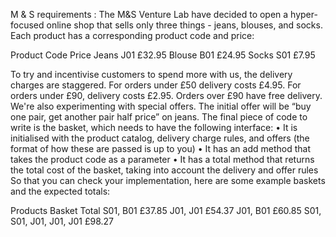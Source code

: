 M & S requirements : 
The M&S Venture Lab have decided to open a hyper-focused online shop that sells only three
things - jeans, blouses, and socks. Each product has a corresponding product code and price:

Product Code Price
Jeans J01 £32.95
Blouse B01 £24.95
Socks S01 £7.95

To try and incentivise customers to spend more with us, the delivery charges are staggered. For
orders under £50 delivery costs £4.95. For orders under £90, delivery costs £2.95. Orders over
£90 have free delivery.
We're also experimenting with special offers. The initial offer will be “buy one pair, get another pair
half price” on jeans. The final piece of code to write is the basket, which needs to have the
following interface:
• It is initialised with the product catalog, delivery charge rules, and offers (the format of how
these are passed is up to you)
• It has an add method that takes the product code as a parameter
• It has a total method that returns the total cost of the basket, taking into account the
delivery and offer rules
So that you can check your implementation, here are some example baskets and the expected
totals:

Products Basket Total
S01, B01 £37.85
J01, J01 £54.37
J01, B01 £60.85
S01, S01, J01, J01, J01 £98.27